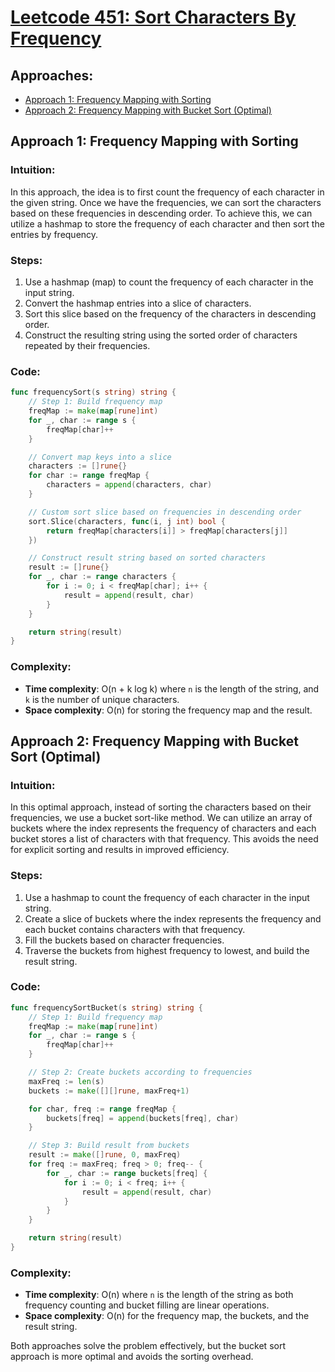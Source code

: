 # [Leetcode 451: Sort Characters By Frequency](https://leetcode.com/problems/sort-characters-by-frequency/)

## Approaches:
- [Approach 1: Frequency Mapping with Sorting](#approach-1-frequency-mapping-with-sorting)
- [Approach 2: Frequency Mapping with Bucket Sort (Optimal)](#approach-2-frequency-mapping-with-bucket-sort-optimal)

## Approach 1: Frequency Mapping with Sorting

### Intuition:
In this approach, the idea is to first count the frequency of each character in the given string. Once we have the frequencies, we can sort the characters based on these frequencies in descending order. To achieve this, we can utilize a hashmap to store the frequency of each character and then sort the entries by frequency.

### Steps:
1. Use a hashmap (map) to count the frequency of each character in the input string.
2. Convert the hashmap entries into a slice of characters.
3. Sort this slice based on the frequency of the characters in descending order.
4. Construct the resulting string using the sorted order of characters repeated by their frequencies.

### Code:
```go
func frequencySort(s string) string {
	// Step 1: Build frequency map
	freqMap := make(map[rune]int)
	for _, char := range s {
		freqMap[char]++
	}

	// Convert map keys into a slice
	characters := []rune{}
	for char := range freqMap {
		characters = append(characters, char)
	}

	// Custom sort slice based on frequencies in descending order
	sort.Slice(characters, func(i, j int) bool {
		return freqMap[characters[i]] > freqMap[characters[j]]
	})

	// Construct result string based on sorted characters
	result := []rune{}
	for _, char := range characters {
		for i := 0; i < freqMap[char]; i++ {
			result = append(result, char)
		}
	}

	return string(result)
}
```

### Complexity:
- **Time complexity**: O(n + k log k) where `n` is the length of the string, and `k` is the number of unique characters.
- **Space complexity**: O(n) for storing the frequency map and the result.

## Approach 2: Frequency Mapping with Bucket Sort (Optimal)

### Intuition:
In this optimal approach, instead of sorting the characters based on their frequencies, we use a bucket sort-like method. We can utilize an array of buckets where the index represents the frequency of characters and each bucket stores a list of characters with that frequency. This avoids the need for explicit sorting and results in improved efficiency.

### Steps:
1. Use a hashmap to count the frequency of each character in the input string.
2. Create a slice of buckets where the index represents the frequency and each bucket contains characters with that frequency.
3. Fill the buckets based on character frequencies.
4. Traverse the buckets from highest frequency to lowest, and build the result string.

### Code:
```go
func frequencySortBucket(s string) string {
	// Step 1: Build frequency map
	freqMap := make(map[rune]int)
	for _, char := range s {
		freqMap[char]++
	}

	// Step 2: Create buckets according to frequencies
	maxFreq := len(s)
	buckets := make([][]rune, maxFreq+1)

	for char, freq := range freqMap {
		buckets[freq] = append(buckets[freq], char)
	}

	// Step 3: Build result from buckets
	result := make([]rune, 0, maxFreq)
	for freq := maxFreq; freq > 0; freq-- {
		for _, char := range buckets[freq] {
			for i := 0; i < freq; i++ {
				result = append(result, char)
			}
		}
	}

	return string(result)
}
```

### Complexity:
- **Time complexity**: O(n) where `n` is the length of the string as both frequency counting and bucket filling are linear operations.
- **Space complexity**: O(n) for the frequency map, the buckets, and the result string.

Both approaches solve the problem effectively, but the bucket sort approach is more optimal and avoids the sorting overhead.

